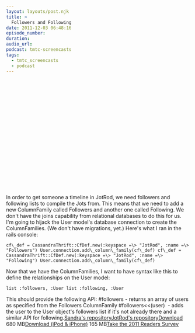```yaml
---
layout: layouts/post.njk
title: >
  Followers and Following
date: 2011-12-03 06:48:16
episode_number:
duration:
audio_url:
podcast: tmtc-screencasts
tags:
  - tmtc_screencasts
  - podcast
---
```


<object width="560" height="315" classid="clsid:d27cdb6e-ae6d-11cf-96b8-444553540000" codebase="http://download.macromedia.com/pub/shockwave/cabs/flash/swflash.cab#version=6,0,40,0"><param name="allowFullScreen" value="true">

<param name="allowscriptaccess" value="always">
<param name="src" value="http://www.youtube.com/v/SCTxn5VXTg8?version=3&amp;hl=en_US">
<param name="allowfullscreen" value="true">
<embed width="560" height="315" type="application/x-shockwave-flash" src="http://www.youtube.com/v/SCTxn5VXTg8?version=3&amp;hl=en_US" allowfullscreen="true" allowscriptaccess="always"></embed></object>In order to get someone a timeline in JotRod, we need followers and following lists to compile the Jots from. This means that we need to add a new ColumnFamily called Followers and another one called Following. We don't have the joins capability from relational databases to do this for us. I'm going to hijack the User model's database connection to create the ColumnFamilies. (We don't have migrations, yet.) Here's what I ran in the rails console:

    cf\_def = CassandraThrift::CfDef.new(:keyspace =\> "JotRod", :name =\> "Followers") User.connection.add\_column\_family(cf\_def) cf\_def = CassandraThrift::CfDef.new(:keyspace =\> "JotRod", :name =\> "Following") User.connection.add\_column\_family(cf\_def)

Now that we have the ColumnFamilies, I want to have syntax like this to define the relationships on the User model:

    list :followers, :User list :following, :User

This should provide the following API: #followers - returns an array of users as specified from the Followers ColumnFamily #followers\<\<(user) &nbsp;- adds the user to the User object's followers list if it's not already there and a similar API for following.[Sandra's repository](https://github.com/charlesmaxwood/sandra)[JotRod's repository](https://github.com/charlesmaxwood/jotrod)[Download](http://traffic.libsyn.com/tmtc/FollowersAndFollowing-720.mov) 680 MB[Download (iPod & iPhone)](http://traffic.libsyn.com/tmtc/FollowersAndFollowing-iPhone.m4v) 165 MB[Take the 2011 Readers Survey](http://teachmetocode.com/survey)
